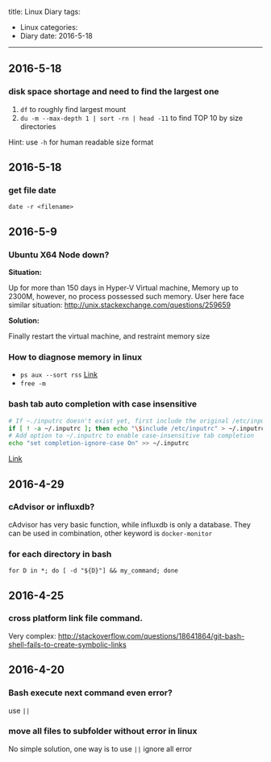 title: Linux Diary
tags:
- Linux
categories:
- Diary
date: 2016-5-18
---

## 2016-5-18

### disk space shortage and need to find the largest one

1. `df` to roughly find largest mount
2. `du -m --max-depth 1 | sort -rn | head -11` to find TOP 10 by size directories

Hint: use `-h` for human readable size format

## 2016-5-18

### get file date

`date -r <filename>`

## 2016-5-9

### Ubuntu X64 Node down?

**Situation:** 

Up for more than 150 days in Hyper-V Virtual machine, Memory up to 2300M, however, no process
possessed such memory.  User here face similar situation:
<http://unix.stackexchange.com/questions/259659>

**Solution:** 

Finally restart the virtual machine, and restraint memory size

### How to diagnose memory in linux

* `ps aux --sort rss` [Link](http://alvinalexander.com/linux/unix-linux-process-memory-sort-ps-command-cpu)
* `free -m`

### bash tab auto completion with case insensitive

```sh
# If ~./inputrc doesn't exist yet, first include the original /etc/inputrc so we don't override it
if [ ! -a ~/.inputrc ]; then echo "\$include /etc/inputrc" > ~/.inputrc; fi
# Add option to ~/.inputrc to enable case-insensitive tab completion
echo "set completion-ignore-case On" >> ~/.inputrc
```

[Link](http://askubuntu.com/questions/87061/can-i-make-tab-auto-completion-case-insensitive-in-the-terminal)

## 2016-4-29

### cAdvisor or influxdb?

cAdvisor has very basic function, while influxdb is only a database.
They can be used in combination, other keyword is `docker-monitor`

### for each directory in bash

`for D in *; do [ -d "${D}"] && my_command; done`

## 2016-4-25

### cross platform link file command.

Very complex: <http://stackoverflow.com/questions/18641864/git-bash-shell-fails-to-create-symbolic-links>

## 2016-4-20

### Bash execute next command even error?

use `||`

### move all files to subfolder without error in linux

No simple solution, one way is to use `||` ignore all error

